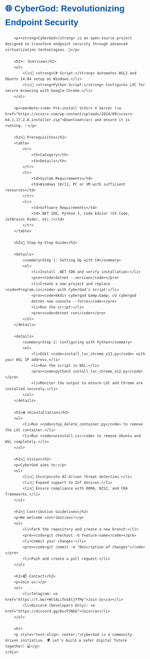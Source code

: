 <!DOCTYPE html>
<html>
<head>
    <style>
        body {
            font-family: Arial, sans-serif;
            line-height: 1.6;
            color: #333;
            margin: 0;
            padding: 0;
        }
        h1, h2, h3 {
            color: #0056b3;
        }
        a {
            color: #007bff;
            text-decoration: none;
        }
        a:hover {
            text-decoration: underline;
        }
        table {
            width: 100%;
            border-collapse: collapse;
            margin: 20px 0;
        }
        table th, table td {
            border: 1px solid #ddd;
            padding: 8px;
            text-align: left;
        }
        table th {
            background-color: #f4f4f4;
        }
        .container {
            padding: 20px;
        }
        .emoji {
            font-size: 1.2em;
            margin-right: 5px;
        }
        .button {
            display: inline-block;
            padding: 10px 20px;
            font-size: 16px;
            color: #fff;
            background-color: #28a745;
            border: none;
            border-radius: 5px;
            text-align: center;
            text-decoration: none;
        }
        .button:hover {
            background-color: #218838;
        }
        details {
            margin: 10px 0;
        }
        details summary {
            font-weight: bold;
            cursor: pointer;
        }
    </style>
</head>
<body>
    <div class="container">
        <h1>🌐 CyberGod: Revolutionizing Endpoint Security</h1>

        <p><strong>CyberGod</strong> is an open-source project designed to transform endpoint security through advanced virtualization technologies. 🚀</p>

        <h2>✨ Overview</h2>
        <ul>
            <li>🔹 <strong>C# Script:</strong> Automates WSL2 and Ubuntu 24.04 setup on Windows.</li>
            <li>🔹 <strong>Python Script:</strong> Configures LXC for secure browsing with Google Chrome.</li>
        </ul>

        <p><em>Note:</em> Pre-install VcXsrv X Server (<a href="https://vcxsrv.com/wp-content/uploads/2024/09/vcxsrv-64.1.17.2.0.installer.zip">Download</a>) and ensure it is running. ✅</p>

        <h2>🔧 Prerequisites</h2>
        <table>
            <tr>
                <th>Category</th>
                <th>Details</th>
            </tr>
            <tr>
                <td>System Requirements</td>
                <td>Windows 10/11, PC or VM with sufficient resources</td>
            </tr>
            <tr>
                <td>Software Requirements</td>
                <td>.NET SDK, Python 3, Code Editor (VS Code, JetBrains Rider, etc.)</td>
            </tr>
        </table>

        <h2>📖 Step-by-Step Guide</h2>

        <details>
            <summary>Step 1: Setting Up with C#</summary>
            <ol>
                <li>Install .NET SDK and verify installation:</li>
                <pre><code>dotnet --version</code></pre>
                <li>Create a new project and replace <code>Program.cs</code> with CyberGod's script:</li>
                <pre><code>mkdir cybergod &amp;&amp; cd cybergod
                dotnet new console --force</code></pre>
                <li>Run the script:</li>
                <pre><code>dotnet run</code></pre>
            </ol>
        </details>

        <details>
            <summary>Step 2: Configuring with Python</summary>
            <ol>
                <li>Edit <code>install_lxc_chrome_x12.py</code> with your WSL IP address.</li>
                <li>Run the script in WSL:</li>
                <pre><code>python3 install_lxc_chrome_x12.py</code></pre>
                <li>Monitor the output to ensure LXC and Chrome are installed securely.</li>
            </ol>
        </details>

        <h2>❌ Uninstallation</h2>
        <ul>
            <li>Run <code>stop_delete_container.py</code> to remove the LXC container.</li>
            <li>Run <code>uninstall.cs</code> to remove Ubuntu and WSL completely.</li>
        </ul>

        <h2>🌟 Vision</h2>
        <p>CyberGod aims to:</p>
        <ul>
            <li>🤖 Incorporate AI-driven threat detection.</li>
            <li>📡 Expand support to IoT devices.</li>
            <li>📜 Ensure compliance with DORA, NIS2, and CRA frameworks.</li>
        </ul>

        <h2>🤝 Contribution Guidelines</h2>
        <p>We welcome contributions!</p>
        <ul>
            <li>Fork the repository and create a new branch:</li>
            <pre><code>git checkout -b feature-name</code></pre>
            <li>Commit your changes:</li>
            <pre><code>git commit -m "Description of changes"</code></pre>
            <li>Push and create a pull request.</li>
        </ul>

        <h2>📬 Contact</h2>
        <p>Join us:</p>
        <ul>
            <li>Telegram: <a href="https://t.me/+WttALifnSAtjYTMy">Join Us</a></li>
            <li>Discord (Developers Only): <a href="https://discord.gg/DscPJNkQ">Join</a></li>
        </ul>

        <hr>
        <p style="text-align: center;">CyberGod is a community-driven initiative. 🌍 Let's build a safer digital future together! 💻</p>
    </div>
</body>
</html>

